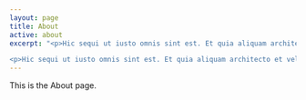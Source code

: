 ```yaml
---
layout: page
title: About
active: about
excerpt: "<p>Hic sequi ut iusto omnis sint est. Et quia aliquam architecto et vel tempore quibusdam expedita. Blanditiis odio est in asperiores ipsa est debitis ut.</p>

<p>Hic sequi ut iusto omnis sint est. Et quia aliquam architecto et vel tempore quibusdam expedita. Blanditiis odio est in asperiores ipsa est debitis ut.</p>"
---
```

This is the About page.
